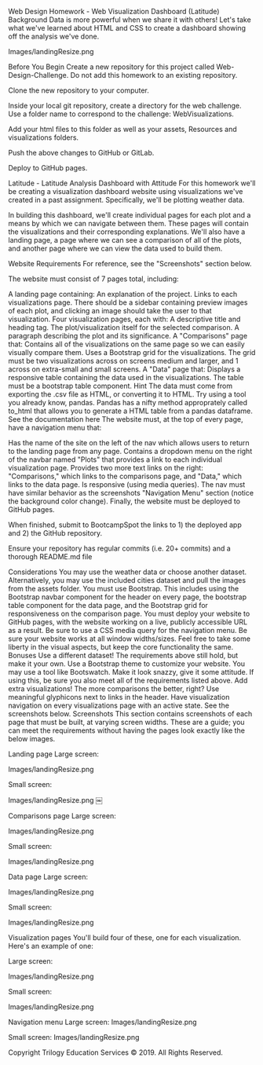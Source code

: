 Web Design Homework - Web Visualization Dashboard (Latitude)
Background
Data is more powerful when we share it with others! Let's take what we've learned about HTML and CSS to create a dashboard showing off the analysis we've done.

Images/landingResize.png

Before You Begin
Create a new repository for this project called Web-Design-Challenge. Do not add this homework to an existing repository.

Clone the new repository to your computer.

Inside your local git repository, create a directory for the web challenge. Use a folder name to correspond to the challenge: WebVisualizations.

Add your html files to this folder as well as your assets, Resources and visualizations folders.

Push the above changes to GitHub or GitLab.

Deploy to GitHub pages.

Latitude - Latitude Analysis Dashboard with Attitude
For this homework we'll be creating a visualization dashboard website using visualizations we've created in a past assignment. Specifically, we'll be plotting weather data.

In building this dashboard, we'll create individual pages for each plot and a means by which we can navigate between them. These pages will contain the visualizations and their corresponding explanations. We'll also have a landing page, a page where we can see a comparison of all of the plots, and another page where we can view the data used to build them.

Website Requirements
For reference, see the "Screenshots" section below.

The website must consist of 7 pages total, including:

A landing page containing:
An explanation of the project.
Links to each visualizations page. There should be a sidebar containing preview images of each plot, and clicking an image should take the user to that visualization.
Four visualization pages, each with:
A descriptive title and heading tag.
The plot/visualization itself for the selected comparison.
A paragraph describing the plot and its significance.
A "Comparisons" page that:
Contains all of the visualizations on the same page so we can easily visually compare them.
Uses a Bootstrap grid for the visualizations.
The grid must be two visualizations across on screens medium and larger, and 1 across on extra-small and small screens.
A "Data" page that:
Displays a responsive table containing the data used in the visualizations.
The table must be a bootstrap table component. Hint
The data must come from exporting the .csv file as HTML, or converting it to HTML. Try using a tool you already know, pandas. Pandas has a nifty method approprately called to_html that allows you to generate a HTML table from a pandas dataframe. See the documentation here
The website must, at the top of every page, have a navigation menu that:

Has the name of the site on the left of the nav which allows users to return to the landing page from any page.
Contains a dropdown menu on the right of the navbar named "Plots" that provides a link to each individual visualization page.
Provides two more text links on the right: "Comparisons," which links to the comparisons page, and "Data," which links to the data page.
Is responsive (using media queries). The nav must have similar behavior as the screenshots "Navigation Menu" section (notice the background color change).
Finally, the website must be deployed to GitHub pages.

When finished, submit to BootcampSpot the links to 1) the deployed app and 2) the GitHub repository.

Ensure your repository has regular commits (i.e. 20+ commits) and a thorough README.md file

Considerations
You may use the weather data or choose another dataset. Alternatively, you may use the included cities dataset and pull the images from the assets folder.
You must use Bootstrap. This includes using the Bootstrap navbar component for the header on every page, the bootstrap table component for the data page, and the Bootstrap grid for responsiveness on the comparison page.
You must deploy your website to GitHub pages, with the website working on a live, publicly accessible URL as a result.
Be sure to use a CSS media query for the navigation menu.
Be sure your website works at all window widths/sizes.
Feel free to take some liberty in the visual aspects, but keep the core functionality the same.
Bonuses
Use a different dataset! The requirements above still hold, but make it your own.
Use a Bootstrap theme to customize your website. You may use a tool like Bootswatch. Make it look snazzy, give it some attitude. If using this, be sure you also meet all of the requirements listed above.
Add extra visualizations! The more comparisons the better, right?
Use meaningful glyphicons next to links in the header.
Have visualization navigation on every visualizations page with an active state. See the screenshots below.
Screenshots
This section contains screenshots of each page that must be built, at varying screen widths. These are a guide; you can meet the requirements without having the pages look exactly like the below images.

Landing page
Large screen:

Images/landingResize.png

Small screen:

Images/landingResize.png ￼

Comparisons page
Large screen:

Images/landingResize.png

Small screen:

Images/landingResize.png

Data page
Large screen:

Images/landingResize.png

Small screen:

Images/landingResize.png

Visualization pages
You'll build four of these, one for each visualization. Here's an example of one:

Large screen:

Images/landingResize.png

Small screen:

Images/landingResize.png

Navigation menu
Large screen: Images/landingResize.png

Small screen: Images/landingResize.png

Copyright
Trilogy Education Services © 2019. All Rights Reserved.
